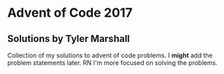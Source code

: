 # Advent of Code 2017
## Solutions by Tyler Marshall

Collection of my solutions to advent of code problems. I **might** add the problem statements later. RN I'm more focused on solving the problems.
